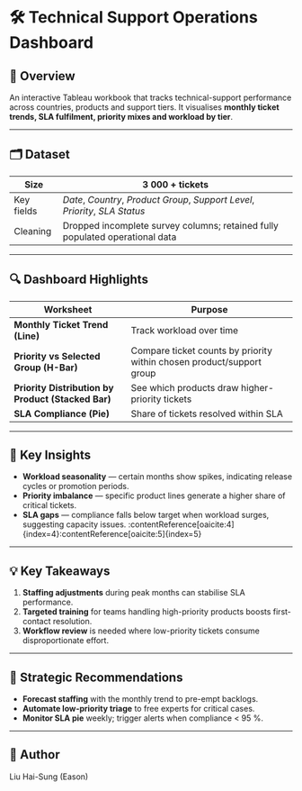 # 🛠️ Technical Support Operations Dashboard  

## 📌 Overview  
An interactive Tableau workbook that tracks technical-support performance across countries, products and support tiers. It visualises **monthly ticket trends, SLA fulfilment, priority mixes and workload by tier**.

---

## 🗂️ Dataset  
| Size | 3 000 + tickets |
| ---- | --------------- |
| Key fields | *Date*, *Country*, *Product Group*, *Support Level*, *Priority*, *SLA Status* |
| Cleaning | Dropped incomplete survey columns; retained fully populated operational data |  

---

## 🔍 Dashboard Highlights  
| Worksheet | Purpose |
|-----------|---------|
| **Monthly Ticket Trend (Line)** | Track workload over time |
| **Priority vs Selected Group (H-Bar)** | Compare ticket counts by priority within chosen product/support group |
| **Priority Distribution by Product (Stacked Bar)** | See which products draw higher-priority tickets |
| **SLA Compliance (Pie)** | Share of tickets resolved within SLA |  

---

## 🚀 Key Insights  
- **Workload seasonality** — certain months show spikes, indicating release cycles or promotion periods.  
- **Priority imbalance** — specific product lines generate a higher share of critical tickets.  
- **SLA gaps** — compliance falls below target when workload surges, suggesting capacity issues. :contentReference[oaicite:4]{index=4}:contentReference[oaicite:5]{index=5}  

---

## 💡 Key Takeaways  
1. **Staffing adjustments** during peak months can stabilise SLA performance.  
2. **Targeted training** for teams handling high-priority products boosts first-contact resolution.  
3. **Workflow review** is needed where low-priority tickets consume disproportionate effort.  

---

## 🎯 Strategic Recommendations  
- **Forecast staffing** with the monthly trend to pre-empt backlogs.  
- **Automate low-priority triage** to free experts for critical cases.  
- **Monitor SLA pie** weekly; trigger alerts when compliance < 95 %.  

---

## 👤 Author  
Liu Hai-Sung (Eason)

